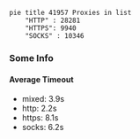 
```mermaid
pie title 41957 Proxies in list
    "HTTP" : 28281
    "HTTPS": 9940
    "SOCKS" : 10346
```

### Some Info
#### Average Timeout

- mixed: 3.9s
- http: 2.2s
- https: 8.1s
- socks: 6.2s